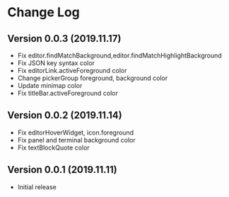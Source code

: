 # Change Log
## Version 0.0.3 (2019.11.17)
- Fix editor.findMatchBackground,editor.findMatchHighlightBackground
- Fix JSON key syntax color
- Fix editorLink.activeForeground color
- Change pickerGroup foreground, background color
- Update minimap color
- Fix titleBar.activeForeground color
## Version 0.0.2 (2019.11.14)
- Fix editorHoverWidget, icon.foreground
- Fix panel and terminal background color
- Fix textBlockQuote color
## Version 0.0.1 (2019.11.11)
- Initial release